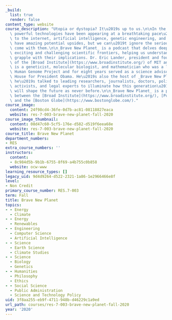 ```yaml
---
_build:
  list: true
  render: false
content_type: website
course_description: "Utopia or dystopia? It\u2019s up to us.\n\nIn the 21st century,\
  \ powerful technologies have been appearing at a breathtaking pace\u2014related\
  \ to the internet, artificial intelligence, genetic engineering, and more. They\
  \ have amazing potential upsides, but we can\u2019t ignore the serious risks that\
  \ come with them.\n\n_Brave New Planet_ is a podcast that delves deep into the most\
  \ exciting and challenging scientific frontiers, helping us understand them and\
  \ grapple with their implications. Dr. Eric Lander, president and founding director\
  \ of the [Broad Institute](https://www.broadinstitute.org/) of MIT and Harvard,\
  \ is a geneticist, molecular biologist, and mathematician who was a leader of the\
  \ Human Genome Project and for eight years served as a science advisor to the White\
  \ House for President Obama. He\u2019s also the host of _Brave New Planet_, and\
  \ he\u2019s talked to leading researchers, journalists, doctors, policy makers,\
  \ activists, and legal experts to illuminate how this generation\u2019s choices\
  \ will shape the future as never before.\n\n_Brave New Planet_ is a partnership\
  \ between the [Broad Institute](https://www.broadinstitute.org/), [Pushkin Industries](https://www.pushkin.fm/),\
  \ and the [Boston Globe](https://www.bostonglobe.com/)."
course_image:
  content: 24f98cd4-36fe-0d7b-ac81-08118827eaca
  website: res-7-003-brave-new-planet-fall-2020
course_image_thumbnail:
  content: 08d47c60-5cf5-176e-d582-d519f6eea68e
  website: res-7-003-brave-new-planet-fall-2020
course_title: Brave New Planet
department_numbers:
- RES
extra_course_numbers: ''
instructors:
  content:
  - 8c984d5b-9b1b-6755-8f69-a4b755c0b858
  website: ocw-www
learning_resource_types: []
legacy_uid: 9d4d9264-d522-2321-1a86-1e2966466e8f
level:
- Non Credit
primary_course_number: RES.7-003
term: Fall
title: Brave New Planet
topics:
- - Energy
  - Climate
- - Energy
  - Renewables
- - Engineering
  - Computer Science
  - Artificial Intelligence
- - Science
  - Earth Science
  - Climate Studies
- - Science
  - Biology
  - Genetics
- - Humanities
  - Philosophy
  - Ethics
- - Social Science
  - Public Administration
  - Science and Technology Policy
uid: 3f8aa255-eb9f-4711-948b-d46229c1a9ed
url_path: courses/res-7-003-brave-new-planet-fall-2020
year: '2020'
---
```

